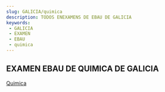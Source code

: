 ```yaml
---
slug: GALICIA/quimica
description: TODOS ENEXAMENS DE EBAU DE GALICIA
keywords:
 - GALICIA
 - EXAMEN
 - EBAU
 - quimica
---
```

## EXAMEN EBAU DE QUIMICA DE GALICIA
[Quimica](https://drive.google.com/drive/folders/1pIkDiWEf75te2jIc4iBBz_tneMDpoJM3?usp=sharing)